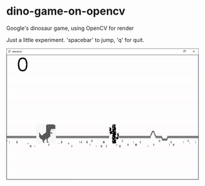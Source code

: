 # dino-game-on-opencv
Google's dinosaur game, using OpenCV for render

Just a little experiment. 'spacebar' to jump, 'q' for quit.  

![ss](bg/dinodino.png)
